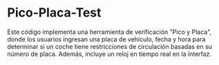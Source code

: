 # Pico-Placa-Test
Este código implementa una herramienta de verificación "Pico y Placa", donde los usuarios ingresan una placa de vehículo, fecha y hora para determinar si un coche tiene restricciones de circulación basadas en su número de placa. Además, incluye un reloj en tiempo real en la interfaz.
